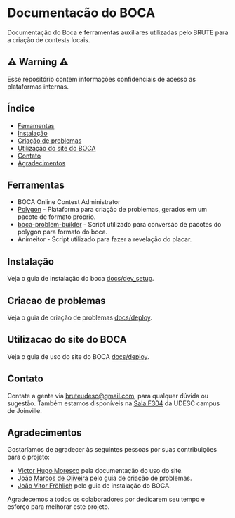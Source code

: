 # Documentacão do BOCA
Documentação do Boca e ferramentas auxiliares utilizadas pelo BRUTE para a criação de contests locais.

## ⚠️ Warning ⚠️

Esse repositório contem informações confidenciais de acesso as plataformas internas.

## Índice
- [Ferramentas](#ferramentas)
- [Instalação](#instalação)
- [Criação de problemas](#criacao-de-problemas)
- [Utilização do site do BOCA](#utilizacao-do-site-do-boca)
- [Contato](#contato)
- [Agradecimentos](#agradecimentos)

## Ferramentas
- BOCA Online Contest Administrator
- [Polygon](https://polygon.codeforces.com/?ccid=69d01669254ea6da746e0619031b2b34) - Plataforma para criação de problemas, gerados em um pacote de formato próprio.
- [boca-problem-builder](https://github.com/BRUTEUdesc/boca-problem-builder/tree/main) - Script utilizado para conversão de pacotes do polygon para formato do boca.
- Animeitor - Script utilizado para fazer a revelação do placar.

## Instalação

Veja o guia de instalação do boca [docs/dev_setup](docs/dev_setup.md).

## Criacao de problemas

Veja o guia de criação de problemas [docs/deploy](docs/deploy.md).

## Utilizacao do site do BOCA

Veja o guia de uso do site do BOCA [docs/deploy](docs/deploy.md).


## Contato

Contate a gente via [bruteudesc@gmail.com](mailto:bruteudesc@gmail.com]), para qualquer dúvida ou sugestão. Também estamos disponíveis na [Sala 
F304](https://goo.gl/maps/SVZyo3dUqxZcmgK4A) da UDESC campus de Joinville.

## Agradecimentos

Gostaríamos de agradecer às seguintes pessoas por suas contribuições para o projeto:

- [Victor Hugo Moresco](https://github.com/Korhal-lul) pela documentação do uso do site.
- [João Marcos de Oliveira](https://github.com/joaomarcosth9) pelo guia de criação de problemas.
- [João Vitor Fröhlich](https://github.com/joao-frohlich) pelo guia de instalação do BOCA.

Agradecemos a todos os colaboradores por dedicarem seu tempo e esforço para melhorar este projeto.
